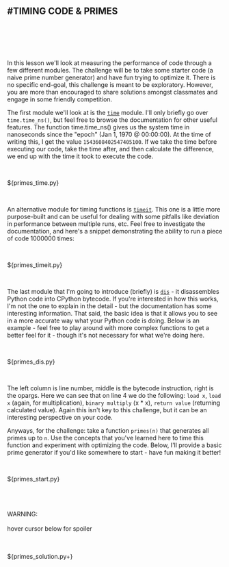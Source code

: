 #TIMING CODE & PRIMES
---
<br>
<br>
<br>
<br>

In this lesson we'll look at measuring the performance of code through a few different modules. The challenge will be to take some starter code (a naive prime number generator) and have fun trying to optimize it. There is no specific end-goal, this challenge is meant to be exploratory. However, you are more than encouraged to share solutions amongst classmates and engage in some friendly competition.


The first module we'll look at is the [`time`](https://docs.python.org/3/library/time.html) module. I'll only briefly go over `time.time_ns()`, but feel free to browse the documentation for other useful features. The function time.time_ns() gives us the system time in nanoseconds since the "epoch" (Jan 1, 1970 @ 00:00:00). At the time of writing this, I get the value `1543608402547405100`. If we take the time before executing our code, take the time after, and then calculate the difference, we end up with the time it took to execute the code.

<br>

${primes_time.py}

<br>

An alternative module for timing functions is [`timeit`](https://docs.python.org/3/library/timeit.html). This one is a little more purpose-built and can be useful for dealing with some pitfalls like deviation in performance between multiple runs, etc. Feel free to investigate the documentation, and here's a snippet demonstrating the ability to run a piece of code 1000000 times:

<br>

${primes_timeit.py}

<br>

The last module that I'm going to introduce (briefly) is [`dis`](https://docs.python.org/3/library/dis.html) - it disassembles Python code into CPython bytecode. If you're interested in how this works, I'm not the one to explain in the detail - but the documentation has some interesting information. That said, the basic idea is that it allows you to see in a more accurate way what your Python code is doing. Below is an example - feel free to play around with more complex functions to get a better feel for it - though it's not necessary for what we're doing here.

<br>

${primes_dis.py}

<br>

The left column is line number, middle is the bytecode instruction, right is the opargs. Here we can see that on line 4 we do the following: `load x`, `load x` (again, for multiplication), `binary multiply` (x * x), `return value` (returning calculated value). Again this isn't key to this challenge, but it can be an interesting perspective on your code.

Anyways, for the challenge: take a function `primes(n)` that generates all primes up to `n`. Use the concepts that you've learned here to time this function and experiment with optimizing the code. Below, I'll provide a basic prime generator if you'd like somewhere to start - have fun making it better!

<br>

${primes_start.py}

<br>
<br>
<br>
<div class="error">
	WARNING:<br><br>
	hover cursor below for spoiler
</div>
<br>
<br>

${primes_solution.py+}


<div class="footer"></div>